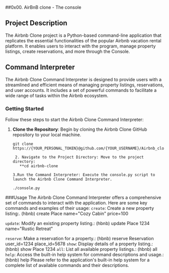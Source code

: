 ##0x00. AirBnB clone - The console

## Project Description

The Airbnb Clone project is a Python-based command-line application that replicates the essential functionalities of the popular Airbnb vacation rental platform. It
 enables users to interact with the program, manage property listings, create reservations, and more through the Console.

## Command Interpreter

The Airbnb Clone Command Interpreter is designed to provide users with a streamlined and efficient means of managing property listings, reservations, and 
user accounts. It includes a set of powerful commands to facilitate a wide range of tasks within the Airbnb ecosystem.

### Getting Started

Follow these steps to start the Airbnb Clone Command Interpreter:

1. **Clone the Repository**: Begin by cloning the Airbnb Clone GitHub repository to your local machine.
   
   ```terminal
   git clone https://{YOUR_PERSONAL_TOKEN}@github.com/{YOUR_USERNAME}/Airbnb_clone

    2. Navigate to the Project Directory: Move to the project directory:
      **cd airbnb-clone

   3.Run the Command Interpreter: Execute the console.py script to launch the Airbnb Clone Command Interpreter.

   ./console.py

###Usage
The Airbnb Clone Command Interpreter offers a comprehensive set of commands to interact with the application. Here are some key commands and examples of their usage:
`create`: Create a new property listing:.
(hbnb) create Place name="Cozy Cabin" price=100

`update`: Modify an existing property listing.:
(hbnb) update Place 1234 name="Rustic Retreat"

`reserve`: Make a reservation for a property.:
(hbnb) reserve Reservation user_id=1234 place_id=5678
`show`: Display details of a property listing.:
(hbnb) show Place 1234
`all`: List all available property listings.:
(hbnb) all
`help`: Access the built-in help system for command descriptions and usage.:
(hbnb) help
Please refer to the application's built-in help system for a complete list of available commands and their descriptions.
